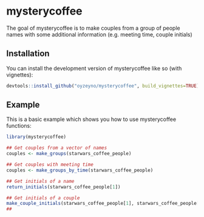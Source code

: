 
# mysterycoffee

<!-- badges: start -->
<!-- badges: end -->

The goal of mysterycoffee is to make couples from a group of people names with some additional information (e.g. meeting time, couple initials)

## Installation

You can install the development version of mysterycoffee like so (with vignettes):

``` r
devtools::install_github("oyzeyno/mysterycoffee", build_vignettes=TRUE)
```

## Example

This is a basic example which shows you how to use mysterycoffee functions:

``` r
library(mysterycoffee)

## Get couples from a vector of names
couples <- make_groups(starwars_coffee_people)

## Get couples with meeting time
couples <- make_groups_by_time(starwars_coffee_people)

## Get initials of a name
return_initials(starwars_coffee_people[1])

## Get initials of a couple
make_couple_initials(starwars_coffee_people[1], starwars_coffee_people[2])
## 
```

